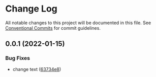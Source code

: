 # Change Log

All notable changes to this project will be documented in this file.
See [Conventional Commits](https://conventionalcommits.org) for commit guidelines.

## 0.0.1 (2022-01-15)


### Bug Fixes

* change text ([63734e8](https://github.com/caioferrarezi/test-monorepo/commit/63734e865517980b25decfd84e202b868c79bf22))
